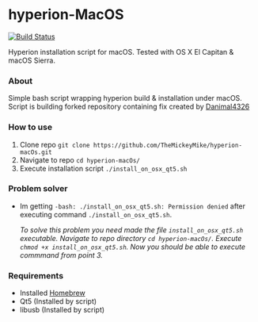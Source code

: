 # hyperion-MacOS

[![Build Status](https://travis-ci.org/TheMickeyMike/hyperion-MacOS.svg?branch=master)](https://travis-ci.org/TheMickeyMike/hyperion-MacOS)

Hyperion installation script for macOS. Tested with OS X El Capitan & macOS Sierra.

### About
Simple bash script wrapping hyperion build & installation under macOS. Script is building forked repository containing fix created by [Danimal4326](https://github.com/Danimal4326/hyperion/commit/d1ee432ba3e48749900cf0083278dbe1e65891ee)

### How to use
1. Clone repo `git clone https://github.com/TheMickeyMike/hyperion-macOs.git`
2. Navigate to repo `cd hyperion-macOs/`
3. Execute installation script `./install_on_osx_qt5.sh`

### Problem solver
+ Im getting `-bash: ./install_on_osx_qt5.sh: Permission denied` after executing command `./install_on_osx_qt5.sh`.

   *To solve this problem you need made the file `install_on_osx_qt5.sh` executable. Navigate to repo directory `cd hyperion-macOs/`. 
   Execute `chmod +x install_on_osx_qt5.sh`. Now you should be able to execute commmand from point 3.*



### Requirements
* Installed [Homebrew](https://brew.sh/)
* Qt5 (Installed by script)
* libusb (Installed by script)
